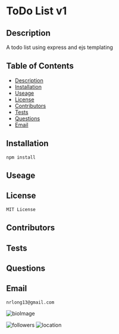 # ToDo List v1

## Description

A todo list using express and ejs templating


## Table of Contents

* [Description](#Description)
* [Installation](#Installation)
* [Useage](#Useage)
* [License](#License)
* [Contributors](#Contributors)
* [Tests](#Tests)
* [Questions](#Questions)
* [Email](#Email)

## Installation

    npm install

## Useage

    

## License

    MIT License

## Contributors

    

## Tests

    

## Questions

    

## Email

    nrlong13@gmail.com

![bioImage](https://avatars.githubusercontent.com/u/59449041?v=4&s=200)


![followers](https://img.shields.io/badge/Followers-10-brightgreen)
![location](https://img.shields.io/badge/Location-Maryland-blue)
